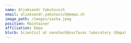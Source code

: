 ```yaml
---
name: Aliaksandr Yakutovich
email: aliaksandr.yakutovich@empa.ch
image_path: /images/sasha.jpeg
position: Maintainer
affiliation: Empa
blurb: Scientist at nanotech@surfaces laboratory (Empa)
---
```

